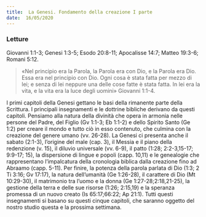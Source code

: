 ```yaml
---
title:  La Genesi. Fondamento della creazione I parte
date:  16/05/2020
---
```


### Letture
Giovanni 1:1-3; Genesi 1:3-5; Esodo 20:8-11; Apocalisse 14:7; Matteo 19:3-6; Romani 5:12.

> <p></p>
> «Nel principio era la Parola, la Parola era con Dio, e la Parola era Dio. Essa era nel principio con Dio. Ogni cosa è stata fatta per mezzo di lei; e senza di lei neppure una delle cose fatte è stata fatta. In lei era la vita, e la vita era la luce degli uomini» Giovanni 1:1-4.

I primi capitoli della Genesi gettano le basi della rimanente parte della Scrittura. I principali insegnamenti e le dottrine bibliche derivano da questi capitoli. Pensiamo alla natura della divinità che opera in armonia nelle persone del Padre, del Figlio (Gv 1:1-3; Eb 1:1-2) e dello Spirito Santo (Ge 1:2) per creare il mondo e tutto ciò in esso contenuto, che culmina con la creazione del genere umano (vv. 26-28). La Genesi ci presenta anche il sabato (2:1-3), l’origine del male (cap. 3), il Messia e il piano della redenzione (v. 15), il diluvio universale (vv. 6-9), il patto (1:28; 2:2-3,15-17; 9:9-17; 15), la dispersione di lingue e popoli (capp. 10,11) e le genealogie che rappresentano l’impalcatura della cronologia biblica dalla creazione fino ad Abraamo (capp. 5-11). Per finire, la potenza della parola parlata di Dio (1:3; 2 Ti 3:16; Gv 17:17), la natura dell’umanità (Ge 1:26-28), il carattere di Dio (Mt 10:29-30), il matrimonio tra l’uomo e la donna (Ge 1:27-28;2:18,21-25), la gestione della terra e delle sue risorse (1:26; 2:15,19) e la speranza promessa di un nuovo creato (Is 65:17;66:22; Ap 21:1). Tutti questi insegnamenti si basano su questi cinque capitoli, che saranno oggetto del nostro studio questa e la prossima settimana.